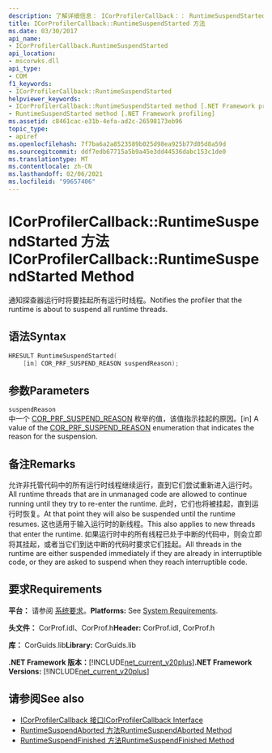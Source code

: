 ```yaml
---
description: 了解详细信息： ICorProfilerCallback：： RuntimeSuspendStarted 方法
title: ICorProfilerCallback::RuntimeSuspendStarted 方法
ms.date: 03/30/2017
api_name:
- ICorProfilerCallback.RuntimeSuspendStarted
api_location:
- mscorwks.dll
api_type:
- COM
f1_keywords:
- ICorProfilerCallback::RuntimeSuspendStarted
helpviewer_keywords:
- ICorProfilerCallback::RuntimeSuspendStarted method [.NET Framework profiling]
- RuntimeSuspendStarted method [.NET Framework profiling]
ms.assetid: c8461cac-e31b-4efa-ad2c-26598173eb96
topic_type:
- apiref
ms.openlocfilehash: 7f7ba6a2a8523589b025d98ea925b77d05d8a59d
ms.sourcegitcommit: ddf7edb67715a5b9a45e3dd44536dabc153c1de0
ms.translationtype: MT
ms.contentlocale: zh-CN
ms.lasthandoff: 02/06/2021
ms.locfileid: "99657406"
---
```

# <a name="icorprofilercallbackruntimesuspendstarted-method"></a><span data-ttu-id="11c72-103">ICorProfilerCallback::RuntimeSuspendStarted 方法</span><span class="sxs-lookup"><span data-stu-id="11c72-103">ICorProfilerCallback::RuntimeSuspendStarted Method</span></span>

<span data-ttu-id="11c72-104">通知探查器运行时将要挂起所有运行时线程。</span><span class="sxs-lookup"><span data-stu-id="11c72-104">Notifies the profiler that the runtime is about to suspend all runtime threads.</span></span>  
  
## <a name="syntax"></a><span data-ttu-id="11c72-105">语法</span><span class="sxs-lookup"><span data-stu-id="11c72-105">Syntax</span></span>  
  
```cpp  
HRESULT RuntimeSuspendStarted(  
    [in] COR_PRF_SUSPEND_REASON suspendReason);  
```  
  
## <a name="parameters"></a><span data-ttu-id="11c72-106">参数</span><span class="sxs-lookup"><span data-stu-id="11c72-106">Parameters</span></span>  

 `suspendReason`  
 <span data-ttu-id="11c72-107">中一个 [COR_PRF_SUSPEND_REASON](cor-prf-suspend-reason-enumeration.md) 枚举的值，该值指示挂起的原因。</span><span class="sxs-lookup"><span data-stu-id="11c72-107">[in] A value of the [COR_PRF_SUSPEND_REASON](cor-prf-suspend-reason-enumeration.md) enumeration that indicates the reason for the suspension.</span></span>  
  
## <a name="remarks"></a><span data-ttu-id="11c72-108">备注</span><span class="sxs-lookup"><span data-stu-id="11c72-108">Remarks</span></span>  

 <span data-ttu-id="11c72-109">允许非托管代码中的所有运行时线程继续运行，直到它们尝试重新进入运行时。</span><span class="sxs-lookup"><span data-stu-id="11c72-109">All runtime threads that are in unmanaged code are allowed to continue running until they try to re-enter the runtime.</span></span> <span data-ttu-id="11c72-110">此时，它们也将被挂起，直到运行时恢复。</span><span class="sxs-lookup"><span data-stu-id="11c72-110">At that point they will also be suspended until the runtime resumes.</span></span> <span data-ttu-id="11c72-111">这也适用于输入运行时的新线程。</span><span class="sxs-lookup"><span data-stu-id="11c72-111">This also applies to new threads that enter the runtime.</span></span> <span data-ttu-id="11c72-112">如果运行时中的所有线程已处于中断的代码中，则会立即将其挂起，或者当它们到达中断的代码时要求它们挂起。</span><span class="sxs-lookup"><span data-stu-id="11c72-112">All threads in the runtime are either suspended immediately if they are already in interruptible code, or they are asked to suspend when they reach interruptible code.</span></span>  
  
## <a name="requirements"></a><span data-ttu-id="11c72-113">要求</span><span class="sxs-lookup"><span data-stu-id="11c72-113">Requirements</span></span>  

 <span data-ttu-id="11c72-114">**平台：** 请参阅 [系统要求](../../get-started/system-requirements.md)。</span><span class="sxs-lookup"><span data-stu-id="11c72-114">**Platforms:** See [System Requirements](../../get-started/system-requirements.md).</span></span>  
  
 <span data-ttu-id="11c72-115">**头文件：** CorProf.idl、CorProf.h</span><span class="sxs-lookup"><span data-stu-id="11c72-115">**Header:** CorProf.idl, CorProf.h</span></span>  
  
 <span data-ttu-id="11c72-116">**库：** CorGuids.lib</span><span class="sxs-lookup"><span data-stu-id="11c72-116">**Library:** CorGuids.lib</span></span>  
  
 <span data-ttu-id="11c72-117">**.NET Framework 版本：**[!INCLUDE[net_current_v20plus](../../../../includes/net-current-v20plus-md.md)]</span><span class="sxs-lookup"><span data-stu-id="11c72-117">**.NET Framework Versions:** [!INCLUDE[net_current_v20plus](../../../../includes/net-current-v20plus-md.md)]</span></span>  
  
## <a name="see-also"></a><span data-ttu-id="11c72-118">请参阅</span><span class="sxs-lookup"><span data-stu-id="11c72-118">See also</span></span>

- [<span data-ttu-id="11c72-119">ICorProfilerCallback 接口</span><span class="sxs-lookup"><span data-stu-id="11c72-119">ICorProfilerCallback Interface</span></span>](icorprofilercallback-interface.md)
- [<span data-ttu-id="11c72-120">RuntimeSuspendAborted 方法</span><span class="sxs-lookup"><span data-stu-id="11c72-120">RuntimeSuspendAborted Method</span></span>](icorprofilercallback-runtimesuspendaborted-method.md)
- [<span data-ttu-id="11c72-121">RuntimeSuspendFinished 方法</span><span class="sxs-lookup"><span data-stu-id="11c72-121">RuntimeSuspendFinished Method</span></span>](icorprofilercallback-runtimesuspendfinished-method.md)
